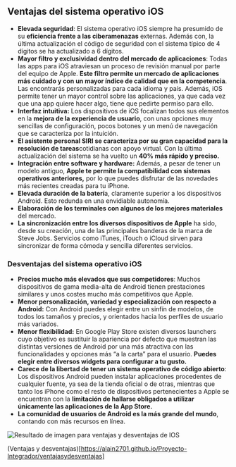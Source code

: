 ## Ventajas del sistema operativo iOS

-   **Elevada seguridad**: El sistema operativo iOS siempre ha presumido de su  **eficiencia frente a las ciberamenazas**  externas. Además con, la última actualización el código de seguridad con el sistema típico de 4 dígitos se ha actualizado a 6 dígitos.
-   **Mayor filtro y exclusividad dentro del mercado de aplicaciones**: Todas las apps para iOS atraviesan un proceso de revisión manual por parte del equipo de Apple.  **Este filtro permite un mercado de aplicaciones más cuidado y con un mayor índice de calidad que en la competencia**. Las encontrarás personalizadas para cada idioma y país. Además, iOS permite tener un mayor control sobre las aplicaciones, ya que cada vez que una app quiere hacer algo, tiene que pedirte permiso para ello.
-   **Interfaz intuitiva:**  Los dispositivos de iOS focalizan todos sus elementos en la  **mejora de la experiencia de usuario**, con unas opciones muy sencillas de configuración, pocos botones y un menú de navegación que se caracteriza por la intuición.
-   **El asistente personal SIRI se caracteriza por su gran capacidad para la resolución de tareas**cotidianas con apoyo virtual. Con la última actualización del sistema se ha vuelto un  **40% más rápido y preciso.**
-   **Integración entre software y hardware:**  Además, a pesar de tener un modelo antiguo,  **Apple te permite la compatibilidad con sistemas operativos anteriores,**  por lo que puedes disfrutar de las novedades más recientes creadas para tu iPhone.
-   **Elevada duración de la baterí**a, claramente superior a los dispositivos Android. Esto redunda en una envidiable autonomía.
-   **Elaboración de los terminales con algunos de los mejores materiales**  del mercado.
-   **La sincronización entre los diversos dispositivos de Apple**  ha sido, desde su creación, una de las principales banderas de la marca de Steve Jobs. Servicios como iTunes, iTouch o iCloud sirven para sincronizar de forma cómoda y sencilla diferentes servicios.

### Desventajas del sistema operativo iOS

-   **Precios mucho más elevados que sus competidores**: Muchos dispositivos de gama media-alta de Android tienen prestaciones similares y unos costes mucho más competitivos que Apple.
-   **Menor personalización, variedad y especialización con respecto a Android:**  Con Android puedes elegir entre un sinfín de modelos, de todos los tamaños y precios, y orientados hacia los perfiles de usuario más variados.
-   **Menor flexibilidad:**  En Google Play Store existen diversos launchers cuyo objetivo es sustituir la apariencia por defecto que muestran las distintas versiones de Android por una más atractiva con las funcionalidades y opciones más “a la carta” para el usuario.  **Puedes elegir entre diversos widgets para configurar a tu gusto.**
-   **Carece de la libertad de tener un sistema operativo de código abierto**: Los dispositivos Android pueden instalar aplicaciones procedentes de cualquier fuente, ya sea de la tienda oficial o de otras, mientras que tanto los iPhone como el resto de dispositivos pertenecientes a Apple se encuentran con la  **limitación de hallarse obligados a utilizar únicamente las aplicaciones de la App Store.**
-   **La comunidad de usuarios de Android es la más grande del mundo**, contando con más recursos en línea.

![Resultado de imagen para ventajas y desventajas de IOS](https://camo.githubusercontent.com/2fa31701abe46908f449fdac021901c795cedbb3/68747470733a2f2f706172656e74657369732e636f6d2f696d61676573506f7374732f61727469636c65732d32363039305f7265637572736f5f6a70672e6a7067)


(Ventajas y desventajas)[https://alain2701.github.io/Proyecto-Integrador/ventajasydesventajas]

